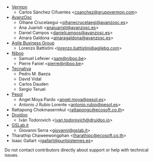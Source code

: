 -   [Vermon](http://www.grupovermon.com)
    -   Carlos Sánchez Cifuentes \<<csanchez@grupovermon.com>\>
-   [AvanzOsc](http://avanzosc.es)
    -   Oihane Crucelaegui \<<oihanecrucelaegi@avanzosc.es>\>
    -   Ana Juaristi \<<anajuaristi@avanzosc.es>\>
    -   Daniel Campos \<<danielcampos@avanzosc.es>\>
    -   Ainara Galdona \<<ainaragaldona@avanzosc.es>\>
-   [Agile Business Group](https://www.agilebg.com)
    -   Lorenzo Battistini \<<lorenzo.battistini@agilebg.com>\>
-   [Niboo](https://www.niboo.be/)
    -   Samuel Lefever \<<sam@niboo.be>\>
    -   Pierre Faniel \<<pierre@niboo.be>\>
-   [Tecnativa](https://www.tecnativa.com)
    -   Pedro M. Baeza
    -   David Vidal
    -   Carlos Dauden
    -   Sergio Teruel
-   [Pesol](https://www.pesol.es)
    -   Angel Moya Pardo \<<angel.moya@pesol.es>\>
    -   Antonio J Rubio Lorente \<<antonio.rubio@pesol.es>\>
-   Rattapong Chokmasermkul \<<rattapongc@ecosoft.co.th>\>
-   [Druidoo](https://www.druidoo.io)
    -   Iván Todorovich \<<ivan.todorovich@druidoo.io>\>
-   [GSLab.it](https://www.gslab.it)
    -   Giovanni Serra \<<giovanni@gslab.it>\>
-   Tharathip Chaweewongphan \<<tharathipc@ecosoft.co.th>\>
-   Isaac Gallart \<<igallart@puntsistemes.es>\>

Do not contact contributors directly about support or help with
technical issues.
